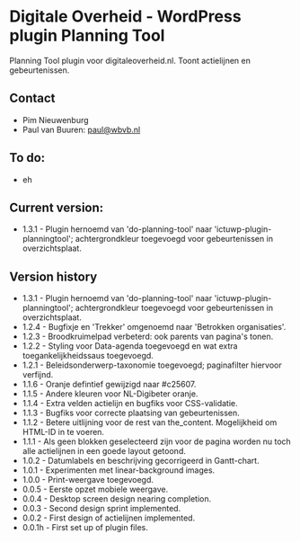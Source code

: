 # Digitale Overheid - WordPress plugin Planning Tool
Planning Tool plugin voor digitaleoverheid.nl. Toont actielijnen en gebeurtenissen.

## Contact
* Pim Nieuwenburg
* Paul van Buuren: paul@wbvb.nl

## To do:
* eh

## Current version:
* 1.3.1 - Plugin hernoemd van 'do-planning-tool' naar 'ictuwp-plugin-planningtool'; achtergrondkleur toegevoegd voor gebeurtenissen in overzichtsplaat.

## Version history
* 1.3.1 - Plugin hernoemd van 'do-planning-tool' naar 'ictuwp-plugin-planningtool'; achtergrondkleur toegevoegd voor gebeurtenissen in overzichtsplaat.
* 1.2.4 - Bugfixje en 'Trekker' omgenoemd naar 'Betrokken organisaties'.
* 1.2.3 - Broodkruimelpad verbeterd: ook parents van pagina's tonen.
* 1.2.2 - Styling voor Data-agenda toegevoegd en wat extra toegankelijkheidssaus toegevoegd.
* 1.2.1 - Beleidsonderwerp-taxonomie toegevoegd; paginafilter hiervoor verfijnd.
* 1.1.6 - Oranje defintief gewijzigd naar #c25607.
* 1.1.5 - Andere kleuren voor NL-Digibeter oranje.
* 1.1.4 - Extra velden actielijn en bugfiks voor CSS-validatie.
* 1.1.3 - Bugfiks voor correcte plaatsing van gebeurtenissen.
* 1.1.2 - Betere uitlijning voor de rest van the_content. Mogelijkheid om HTML-ID in te voeren.
* 1.1.1 - Als geen blokken geselecteerd zijn voor de pagina worden nu toch alle actielijnen in een goede layout getoond.
* 1.0.2 - Datumlabels en beschrijving gecorrigeerd in Gantt-chart.
* 1.0.1 - Experimenten met linear-background images.
* 1.0.0 - Print-weergave toegevoegd.
* 0.0.5 - Eerste opzet mobiele weergave.
* 0.0.4 - Desktop screen design nearing completion.
* 0.0.3 - Second design sprint implemented.
* 0.0.2 - First design of actielijnen implemented.
* 0.0.1h - First set up of plugin files.


